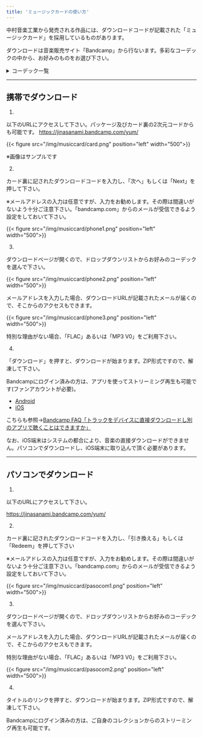 ```yaml
---
title: 'ミュージックカードの使い方'
---
```


中村音楽工業から発売される作品には、ダウンロードコードが記載された「ミュージックカード」を採用しているものがあります。

ダウンロードは音楽販売サイト「Bandcamp」から行ないます。多彩なコーデックの中から、お好みのものをお選び下さい。

<details>
<summary>コーデック一覧</summary>

|名称|拡張子|圧縮|音質|容量|特徴|
|----|----|----|----|----|----|
|Waveform|wav|非圧縮|高|大|互換性が高く、様々な機器で再生できる。<br>メタデータを扱いにくい。|
|AIFF|aif|非圧縮|高|大|Apple製品向け。<br>メタデータとしてジャケ写も記録できる。|
|FLAC|flac|可逆|高|中|可逆圧縮にしては圧縮率が良い。<br>WaveformやAIFFと比べると、ファイルサイズはちょっと大きい。|
|ALAC|m4a|可逆|高|中|iTunesで再生できる。<br>拡張子がAACと紛らわしい。|
|AAC|m4a|不可逆|低|小|ロッシーだが聴感上は違和感がない。<br>古い機器では再生できない場合がある。|
|MP3<br>VBR 0|mp3|不可逆|低|小|MP3 CBRより音質がいい(AACと同等？)が、<br>その分容量が大きくなる。|
|MP3<br>CBR 320|mp3|不可逆|低|小|MP3 VBRと比べると、曲によっては音が破綻気味になるが、<br>ファイルサイズは小さい。|
|Ogg Vorbis|ogg|不可逆|低|小|周波数特性が良い。MP3 VBRやAACと比べると、<br>曲によっては音が破綻気味になる。|

</details>

-----

## 携帯でダウンロード
1.
以下のURLにアクセスして下さい。パッケージ及びカード裏の2次元コードからも可能です。
https://jinasanami.bandcamp.com/yum/

{{< figure src="/img/musiccard/card.png" position="left" width="500">}}

※画像はサンプルです

2.
カード裏に記されたダウンロードコードを入力し、「次へ」もしくは「Next」を押して下さい。

※メールアドレスの入力は任意ですが、入力をお勧めします。その際は間違いがないよう十分ご注意下さい。「bandcamp.com」からのメールが受信できるよう設定をしておいて下さい。

{{< figure src="/img/musiccard/phone1.png" position="left" width="500">}}

3.
ダウンロードページが開くので、ドロップダウンリストからお好みのコーデックを選んで下さい。

{{< figure src="/img/musiccard/phone2.png" position="left" width="500">}}

メールアドレスを入力した場合、ダウンロードURLが記載されたメールが届くので、そこからのアクセスもできます。

{{< figure src="/img/musiccard/phone3.png" position="left" width="500">}}

特別な理由がない場合、「FLAC」あるいは「MP3 V0」をご利用下さい。

4.
「ダウンロード」を押すと、ダウンロードが始まります。ZIP形式ですので、解凍して下さい。

Bandcampにログイン済みの方は、アプリを使ってストリーミング再生も可能です(ファンアカウントが必要)。
- [Android](https://play.google.com/store/apps/details?id=com.bandcamp.android)
- [iOS](https://itunes.apple.com/us/app/bandcamp/id706408639)

こちらも参照→[Bandcamp FAQ「トラックをデバイスに直接ダウンロードし別のアプリで聴くことはできますか」](https://get.bandcamp.help/hc/ja/articles/23020707204631-トラックをデバイスに直接ダウンロードし別のアプリで聴くことはできますか)

なお、iOS端末はシステムの都合により、音楽の直接ダウンロードができません。パソコンでダウンロードし、iOS端末に取り込んで頂く必要があります。

-----

## パソコンでダウンロード
1.
以下のURLにアクセスして下さい。

https://jinasanami.bandcamp.com/yum/

2.
カード裏に記されたダウンロードコードを入力し、「引き換える」もしくは「Redeem」を押して下さい

※メールアドレスの入力は任意ですが、入力をお勧めします。その際は間違いがないよう十分ご注意下さい。「bandcamp.com」からのメールが受信できるよう設定をしておいて下さい。

{{< figure src="/img/musiccard/pasocom1.png" position="left" width="500">}}

3.
ダウンロードページが開くので、ドロップダウンリストからお好みのコーデックを選んで下さい。

メールアドレスを入力した場合、ダウンロードURLが記載されたメールが届くので、そこからのアクセスもできます。

特別な理由がない場合、「FLAC」あるいは「MP3 V0」をご利用下さい。

{{< figure src="/img/musiccard/pasocom2.png" position="left" width="500">}}

4.
タイトルのリンクを押すと、ダウンロードが始まります。ZIP形式ですので、解凍して下さい。

Bandcampにログイン済みの方は、ご自身のコレクションからのストリーミング再生も可能です。
